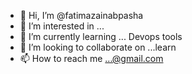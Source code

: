 - 👋 Hi, I’m @fatimazainabpasha
- 👀 I’m interested in ...
- 🌱 I’m currently learning ... Devops tools
- 💞️ I’m looking to collaborate on ...learn
- 📫 How to reach me ...@gmail.com

<!---
fatimazainabpasha/fatimazainabpasha is a ✨ special ✨ repository because its `README.md` (this file) appears on your GitHub profile.
You can click the Preview link to take a look at your changes.
--->
